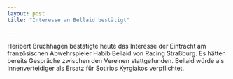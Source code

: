 ```yaml
---
layout: post
title: "Interesse an Bellaid bestätigt"

---
```


Heribert Bruchhagen bestätigte heute das Interesse der Eintracht am französischen Abwehrspieler Habib Bellaid von Racing Straßburg. Es hätten bereits Gespräche zwischen den Vereinen stattgefunden. Bellaid würde als Innenverteidiger als Ersatz für Sotirios Kyrgiakos verpflichtet.


